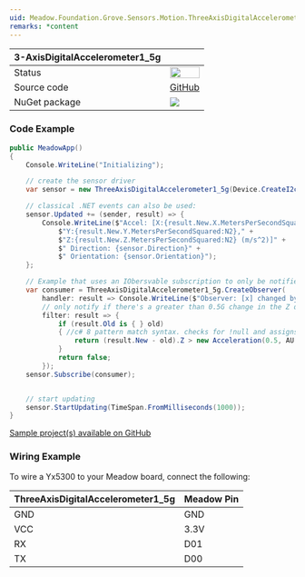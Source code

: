 ```yaml
---
uid: Meadow.Foundation.Grove.Sensors.Motion.ThreeAxisDigitalAccelerometer1_5g
remarks: *content
---
```


| 3-AxisDigitalAccelerometer1_5g | |
|--------|--------|
| Status | <img src="https://img.shields.io/badge/Working-brightgreen" style="width: auto; height: -webkit-fill-available;" /> |
| Source code | [GitHub](https://github.com/WildernessLabs/Meadow.Foundation.Grove/tree/main/Source/3-AxisDigitalAccelerometer1_5g) |
| NuGet package | <a href="https://www.nuget.org/packages/Meadow.Foundation.Grove.Sensors.Motion.3-AxisDigitalAccelerometer1_5g/" target="_blank"><img src="https://img.shields.io/nuget/v/Meadow.Foundation.Grove.Sensors.Motion.3-AxisDigitalAccelerometer1_5g.svg?label=Meadow.Foundation.Grove.Sensors.Motion.3-AxisDigitalAccelerometer1_5g" /></a> |

### Code Example

```csharp
public MeadowApp()
{
    Console.WriteLine("Initializing");

    // create the sensor driver
    var sensor = new ThreeAxisDigitalAccelerometer1_5g(Device.CreateI2cBus());

    // classical .NET events can also be used:
    sensor.Updated += (sender, result) => {
        Console.WriteLine($"Accel: [X:{result.New.X.MetersPerSecondSquared:N2}," +
            $"Y:{result.New.Y.MetersPerSecondSquared:N2}," +
            $"Z:{result.New.Z.MetersPerSecondSquared:N2} (m/s^2)]" +
            $" Direction: {sensor.Direction}" +
            $" Orientation: {sensor.Orientation}");
    };

    // Example that uses an IObersvable subscription to only be notified when the filter is satisfied
    var consumer = ThreeAxisDigitalAccelerometer1_5g.CreateObserver(
        handler: result => Console.WriteLine($"Observer: [x] changed by threshold; new [x]: X:{result.New.X:N2}, old: X:{result.Old?.X:N2}"),
        // only notify if there's a greater than 0.5G change in the Z direction
        filter: result => {
            if (result.Old is { } old)
            { //c# 8 pattern match syntax. checks for !null and assigns var.
                return (result.New - old).Z > new Acceleration(0.5, AU.Gravity);
            }
            return false;
        });
    sensor.Subscribe(consumer);


    // start updating
    sensor.StartUpdating(TimeSpan.FromMilliseconds(1000));
}

```

[Sample project(s) available on GitHub](https://github.com/WildernessLabs/Meadow.Foundation.Grove/tree/main/Source/3-AxisDigitalAccelerometer_1_5g/Sample/3-AxisDigitalAccelerometer1_5g_Sample)

### Wiring Example

To wire a Yx5300 to your Meadow board, connect the following:

| ThreeAxisDigitalAccelerometer1_5g | Meadow Pin |
|--------|------------|
| GND    | GND        |
| VCC    | 3.3V       |
| RX     | D01        |
| TX     | D00        |

